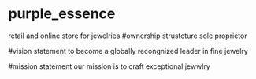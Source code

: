 # purple_essence
retail and online store for jewelries
#ownership strustcture
sole proprietor

#vision statement
to become a globally recongnized leader in fine jewelry

#mission statement
our mission is to craft exceptional jewwlry
